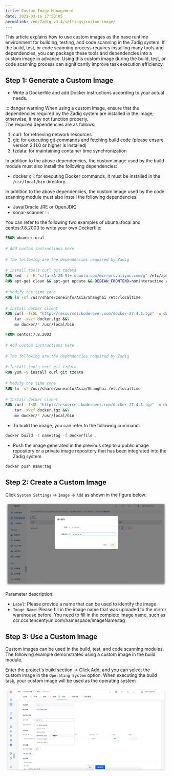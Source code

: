 ```yaml
---
title: Custom Image Management
date: 2021-03-16 17:50:05
permalink: /en/Zadig v3.4/settings/custom-image/
---
```


This article explains how to use custom images as the base runtime environment for building, testing, and code scanning in the Zadig system. If the build, test, or code scanning process requires installing many tools and dependencies, you can package these tools and dependencies into a custom image in advance. Using this custom image during the build, test, or code scanning process can significantly improve task execution efficiency.

## Step 1: Generate a Custom Image

- Write a Dockerfile and add Docker instructions according to your actual needs.

::: danger warning
When using a custom image, ensure that the dependencies required by the Zadig system are installed in the image; otherwise, it may not function properly.<br>
The required dependencies are as follows:
1. curl: for retrieving network resources
2. git: for executing git commands and fetching build code (please ensure version 2.11.0 or higher is installed)
3. tzdata: for maintaining container time synchronization

In addition to the above dependencies, the custom image used by the build module must also install the following dependencies:
-  docker cli: for executing Docker commands, it must be installed in the `/usr/local/bin` directory.

In addition to the above dependencies, the custom image used by the code scanning module must also install the following dependencies:
- Java(Oracle JRE or OpenJDK)
- sonar-scanner
:::

You can refer to the following two examples of ubuntu:focal and centos:7.8.2003 to write your own Dockerfile:

```dockerfile
FROM ubuntu:focal

# Add custom instructions here

# The following are the dependencies required by Zadig

# Install tools curl git tzdata
RUN sed -i -E "s/[a-zA-Z0-9]+.ubuntu.com/mirrors.aliyun.com/g" /etc/apt/sources.list
RUN apt-get clean && apt-get update && DEBIAN_FRONTEND=noninteractive apt-get install -y curl git tzdata

# Modify the time zone
RUN ln -sf /usr/share/zoneinfo/Asia/Shanghai /etc/localtime

# Install docker client
RUN curl -fsSL "http://resources.koderover.com/docker-27.4.1.tgz" -o docker.tgz &&\
    tar -xvzf docker.tgz &&\
    mv docker/* /usr/local/bin
```

```dockerfile
FROM centos:7.8.2003

# Add custom instructions here

# The following are the dependencies required by Zadig

# Install tools curl git tzdata
RUN yum -y install curl git tzdata

# Modify the time zone
RUN ln -sf /usr/share/zoneinfo/Asia/Shanghai /etc/localtime

# Install docker client
RUN curl -fsSL "http://resources.koderover.com/docker-27.4.1.tgz" -o docker.tgz &&\
    tar -xvzf docker.tgz &&\
    mv docker/* /usr/local/bin
```

- To build the image, you can refer to the following command:

```bash
docker build -t name:tag -f Dockerfile .
```

- Push the image generated in the previous step to a public image repository or a private image repository that has been integrated into the Zadig system

```bash
docker push name:tag
```

## Step 2: Create a Custom Image

Click `System Settings` -> `Image` -> `Add` as shown in the figure below:

![Add a custom image](../../../_images/image_create.png)

Parameter description:
- `Label`: Please provide a name that can be used to identify the image
- `Image Name`: Please fill in the image name that was uploaded to the mirror warehouse before. You need to fill in the complete image name, such as ccr.ccs.tencentyun.com/namespace/imageName:tag

## Step 3: Use a Custom Image

Custom images can be used in the build, test, and code scanning modules. The following example demonstrates using a custom image in the build module.

Enter the project's build section -> Click Add, and you can select the custom image in the `Operating System` option. When executing the build task, your custom image will be used as the operating system

![Using a custom image](../../../_images/image_build_220.png)
